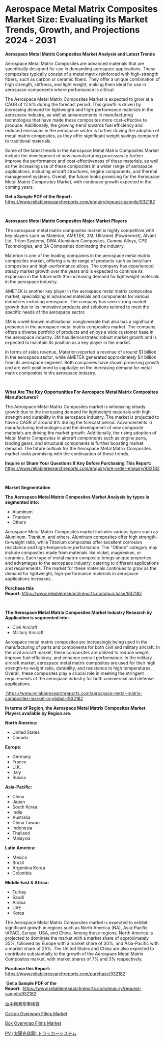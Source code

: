 <p><h1>Aerospace Metal Matrix Composites Market Size: Evaluating its Market Trends, Growth, and Projections 2024 - 2031</h1></p><p><strong>Aerospace Metal Matrix Composites Market Analysis and Latest Trends</strong></p>
<p><p>Aerospace Metal Matrix Composites are advanced materials that are specifically designed for use in demanding aerospace applications. These composites typically consist of a metal matrix reinforced with high-strength fibers, such as carbon or ceramic fibers. They offer a unique combination of high strength, stiffness, and light weight, making them ideal for use in aerospace components where performance is critical.</p><p>The Aerospace Metal Matrix Composites Market is expected to grow at a CAGR of 12.8% during the forecast period. This growth is driven by increasing demand for lightweight and high-performance materials in the aerospace industry, as well as advancements in manufacturing technologies that have made these composites more cost-effective to produce. Additionally, the growing trend towards fuel efficiency and reduced emissions in the aerospace sector is further driving the adoption of metal matrix composites, as they offer significant weight savings compared to traditional materials.</p><p>Some of the latest trends in the Aerospace Metal Matrix Composites Market include the development of new manufacturing processes to further improve the performance and cost-effectiveness of these materials, as well as the increasing use of these composites in a wider range of aerospace applications, including aircraft structures, engine components, and thermal management systems. Overall, the future looks promising for the Aerospace Metal Matrix Composites Market, with continued growth expected in the coming years.</p></p>
<p><strong>Get a Sample PDF of the Report:&nbsp;</strong> <a href="https://www.reliableresearchreports.com/enquiry/request-sample/932182">https://www.reliableresearchreports.com/enquiry/request-sample/932182</a></p>
<p>&nbsp;</p>
<p><strong>Aerospace Metal Matrix Composites Major Market Players</strong></p>
<p><p>The aerospace metal matrix composites market is highly competitive with key players such as Materion, AMETEK, 3M, Ultramet (Powdermet), Alvant Ltd, Triton Systems, DWA Aluminium Composites, Gamma Alloys, CPS Technologies, and 3A Composites dominating the industry.</p><p>Materion is one of the leading companies in the aerospace metal matrix composites market, offering a wide range of products such as beryllium composites and high-performance alloys. The company has experienced steady market growth over the years and is expected to continue its expansion in the future with the increasing demand for lightweight materials in the aerospace industry.</p><p>AMETEK is another key player in the aerospace metal matrix composites market, specializing in advanced materials and components for various industries including aerospace. The company has seen strong market growth due to its innovative products and solutions tailored to meet the specific needs of the aerospace sector.</p><p>3M is a well-known multinational conglomerate that also has a significant presence in the aerospace metal matrix composites market. The company offers a diverse portfolio of products and enjoys a wide customer base in the aerospace industry. 3M has demonstrated robust market growth and is expected to maintain its position as a key player in the market.</p><p>In terms of sales revenue, Materion reported a revenue of around $1 billion in the aerospace sector, while AMETEK generated approximately $4 billion from its aerospace segment. Both companies have shown promising growth and are well-positioned to capitalize on the increasing demand for metal matrix composites in the aerospace industry.</p></p>
<p>&nbsp;</p>
<p><strong>What Are The Key Opportunities For Aerospace Metal Matrix Composites Manufacturers?</strong></p>
<p><p>The Aerospace Metal Matrix Composites market is witnessing steady growth due to the increasing demand for lightweight materials with high strength and durability in the aerospace industry. The market is projected to have a CAGR of around 8% during the forecast period. Advancements in manufacturing technologies and the development of new composite materials are driving the market growth. Additionally, the rising adoption of Metal Matrix Composites in aircraft components such as engine parts, landing gears, and structural components is further boosting market demand. The future outlook for the Aerospace Metal Matrix Composites market looks promising with the continuation of these trends.</p></p>
<p><strong>Inquire or Share Your Questions If Any Before Purchasing This Report:</strong> <a href="https://www.reliableresearchreports.com/enquiry/pre-order-enquiry/932182">https://www.reliableresearchreports.com/enquiry/pre-order-enquiry/932182</a></p>
<p>&nbsp;</p>
<p><strong>Market Segmentation</strong></p>
<p><strong>The Aerospace Metal Matrix Composites Market Analysis by types is segmented into:</strong></p>
<p><ul><li>Aluminum</li><li>Titanium</li><li>Others</li></ul></p>
<p><p>Aerospace Metal Matrix Composites market includes various types such as Aluminum, Titanium, and others. Aluminum composites offer high strength-to-weight ratio, while Titanium composites offer excellent corrosion resistance and high-temperature performance. The "Others" category may include composites made from materials like nickel, magnesium, or ceramics. Each type of metal matrix composite brings unique properties and advantages to the aerospace industry, catering to different applications and requirements. The market for these materials continues to grow as the demand for lightweight, high-performance materials in aerospace applications increases.</p></p>
<p><strong>Purchase this Report:&nbsp;</strong><a href="https://www.reliableresearchreports.com/purchase/932182">https://www.reliableresearchreports.com/purchase/932182</a></p>
<p>&nbsp;</p>
<p><strong>The Aerospace Metal Matrix Composites Market Industry Research by Application is segmented into:</strong></p>
<p><ul><li>Civil Aircraft</li><li>Military Aircraft</li></ul></p>
<p><p>Aerospace metal matrix composites are increasingly being used in the manufacturing of parts and components for both civil and military aircraft. In the civil aircraft market, these composites are utilized to reduce weight, improve fuel efficiency, and enhance overall performance. In the military aircraft market, aerospace metal matrix composites are used for their high strength-to-weight ratio, durability, and resistance to high temperatures. Overall, these composites play a crucial role in meeting the stringent requirements of the aerospace industry for both commercial and defense applications.</p></p>
<p><a href="https://www.reliableresearchreports.com/aerospace-metal-matrix-composites-market-in-global-r932182">&nbsp;https://www.reliableresearchreports.com/aerospace-metal-matrix-composites-market-in-global-r932182</a></p>
<p><strong>In terms of Region, the Aerospace Metal Matrix Composites Market Players available by Region are:</strong></p>
<p>
    <p> <strong> North America: </strong>
        <ul>
            <li>United States</li>
            <li>Canada</li>
        </ul>
        </p> 
    <p> <strong> Europe: </strong>
        <ul>
            <li>Germany</li>
            <li>France</li>
            <li>U.K.</li>
            <li>Italy</li>
            <li>Russia</li>
        </ul>
        </p> 
    <p> <strong> Asia-Pacific: </strong>
        <ul>
            <li>China</li>
            <li>Japan</li>
            <li>South Korea</li>
            <li>India</li>
            <li>Australia</li>
            <li>China Taiwan</li>
            <li>Indonesia</li>
            <li>Thailand</li>
            <li>Malaysia</li>
        </ul>
        </p> 
    <p> <strong> Latin America: </strong>
        <ul>
            <li>Mexico</li>
            <li>Brazil</li>
            <li>Argentina Korea</li>
            <li>Colombia</li>
        </ul>
        </p> 
    <p> <strong> Middle East & Africa: </strong>
        <ul>
            <li>Turkey</li>
            <li>Saudi</li>
            <li>Arabia</li>
            <li>UAE</li>
            <li>Korea</li>
        </ul>
    </p>
    </p>
<p><p>The Aerospace Metal Matrix Composites market is expected to exhibit significant growth in regions such as North America (NA), Asia-Pacific (APAC), Europe, USA, and China. Among these regions, North America is projected to dominate the market with a market share of approximately 35%, followed by Europe with a market share of 30%, and Asia-Pacific with a market share of 25%. The United States and China are also expected to contribute substantially to the growth of the Aerospace Metal Matrix Composites market, with market shares of 7% and 3% respectively.</p></p>
<p><strong>Purchase this Report: </strong><a href="https://www.reliableresearchreports.com/purchase/932182">https://www.reliableresearchreports.com/purchase/932182</a></p>
<p>&nbsp;<strong>Get a Sample PDF of the Report:&nbsp;&nbsp;</strong><a href="https://www.reliableresearchreports.com/enquiry/request-sample/932182">https://www.reliableresearchreports.com/enquiry/request-sample/932182</a></p>
<p><strong></strong></p>
<p><p><a href="https://github.com/mares423/Market-Research-Report-List-1/blob/main/184102883320.md">血中尿素窒素検査</a></p><p><a href="https://github.com/NikolasKirlin2023/Market-Research-Report-List-1/blob/main/carton-overwrap-films-market.md">Carton Overwrap Films Market</a></p><p><a href="https://github.com/LeilaniWyman2021/Market-Research-Report-List-1/blob/main/box-overwrap-films-market.md">Box Overwrap Films Market</a></p><p><a href="https://github.com/FredaJerde/Market-Research-Report-List-1/blob/main/534032983321.md">PV (太陽光発電) トラッカーシステム</a></p></p>